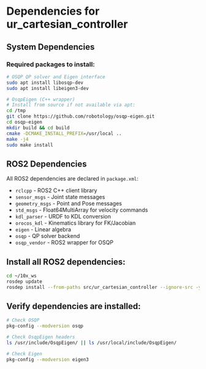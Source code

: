 # Dependencies for ur_cartesian_controller

## System Dependencies

### Required packages to install:

```bash
# OSQP QP solver and Eigen interface
sudo apt install libosqp-dev
sudo apt install libeigen3-dev

# OsqpEigen (C++ wrapper)
# Install from source if not available via apt:
cd /tmp
git clone https://github.com/robotology/osqp-eigen.git
cd osqp-eigen
mkdir build && cd build
cmake -DCMAKE_INSTALL_PREFIX=/usr/local ..
make -j4
sudo make install
```

## ROS2 Dependencies

All ROS2 dependencies are declared in `package.xml`:

- `rclcpp` - ROS2 C++ client library
- `sensor_msgs` - Joint state messages
- `geometry_msgs` - Point and Pose messages
- `std_msgs` - Float64MultiArray for velocity commands
- `kdl_parser` - URDF to KDL conversion
- `orocos_kdl` - Kinematics library for FK/Jacobian
- `eigen` - Linear algebra
- `osqp` - QP solver backend
- `osqp_vendor` - ROS2 wrapper for OSQP

## Install all ROS2 dependencies:

```bash
cd ~/10x_ws
rosdep update
rosdep install --from-paths src/ur_cartesian_controller --ignore-src -y
```

## Verify dependencies are installed:

```bash
# Check OSQP
pkg-config --modversion osqp

# Check OsqpEigen headers
ls /usr/include/OsqpEigen/ || ls /usr/local/include/OsqpEigen/

# Check Eigen
pkg-config --modversion eigen3
```
